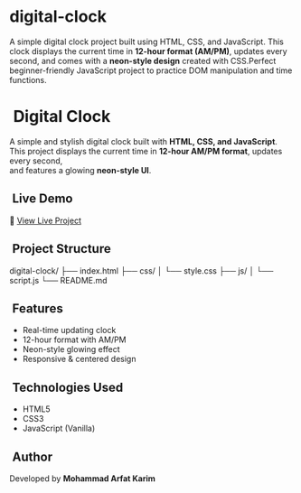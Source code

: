 # digital-clock
A simple digital clock project built using HTML, CSS, and JavaScript.   This clock displays the current time in **12-hour format (AM/PM)**, updates every second,   and comes with a **neon-style design** created with CSS.Perfect beginner-friendly JavaScript project to practice DOM manipulation and time functions.

# ​ Digital Clock

A simple and stylish digital clock built with **HTML, CSS, and JavaScript**.  
This project displays the current time in **12-hour AM/PM format**, updates every second,  
and features a glowing **neon-style UI**.

## ​ Live Demo
🔗 [View Live Project](https://arfatkarim.github.io/digital-clock/)

## ​ Project Structure
digital-clock/
├── index.html
├── css/
│ └── style.css
├── js/
│ └── script.js
└── README.md



## ​ Features
- Real-time updating clock
- 12-hour format with AM/PM
- Neon-style glowing effect
- Responsive & centered design

## ​ Technologies Used
- HTML5  
- CSS3  
- JavaScript (Vanilla)

## ​​​ Author
Developed by **Mohammad Arfat Karim**
